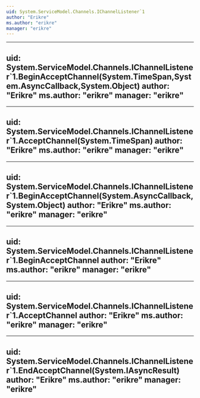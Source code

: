 ```yaml
---
uid: System.ServiceModel.Channels.IChannelListener`1
author: "Erikre"
ms.author: "erikre"
manager: "erikre"
---
```


---
uid: System.ServiceModel.Channels.IChannelListener`1.BeginAcceptChannel(System.TimeSpan,System.AsyncCallback,System.Object)
author: "Erikre"
ms.author: "erikre"
manager: "erikre"
---

---
uid: System.ServiceModel.Channels.IChannelListener`1.AcceptChannel(System.TimeSpan)
author: "Erikre"
ms.author: "erikre"
manager: "erikre"
---

---
uid: System.ServiceModel.Channels.IChannelListener`1.BeginAcceptChannel(System.AsyncCallback,System.Object)
author: "Erikre"
ms.author: "erikre"
manager: "erikre"
---

---
uid: System.ServiceModel.Channels.IChannelListener`1.BeginAcceptChannel
author: "Erikre"
ms.author: "erikre"
manager: "erikre"
---

---
uid: System.ServiceModel.Channels.IChannelListener`1.AcceptChannel
author: "Erikre"
ms.author: "erikre"
manager: "erikre"
---

---
uid: System.ServiceModel.Channels.IChannelListener`1.EndAcceptChannel(System.IAsyncResult)
author: "Erikre"
ms.author: "erikre"
manager: "erikre"
---
